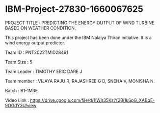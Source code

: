 # IBM-Project-27830-1660067625
PROJECT TITLE : PREDICTING THE ENERGY OUTPUT OF WIND TURBINE BASED ON WEATHER CONDITION.

This project has been done under the IBM Nalaiya Thiran initiative. It is a wind energy output predictor.

Team ID : PNT2022TMID28461

Team Size : 5

Team Leader : TIMOTHY ERIC DARE J

Team member : VIJAYA RAJU R, RAJASHREE G D, SNEHA V, MONISHA N.

Batch : B1-1M3E	

Video Link : https://drive.google.com/file/d/1iWIr35KziY2Bj1kSpG_XABqE-9OGdY3U/view

